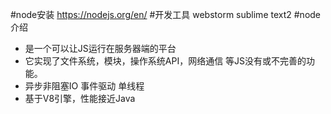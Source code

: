 #node安装
https://nodejs.org/en/
#开发工具
webstorm
sublime text2
#node介绍
- 是一个可以让JS运行在服务器端的平台
- 它实现了文件系统，模块，操作系统API，网络通信 等JS没有或不完善的功能。
- 异步非阻塞IO 事件驱动 单线程
- 基于V8引擎，性能接近Java

